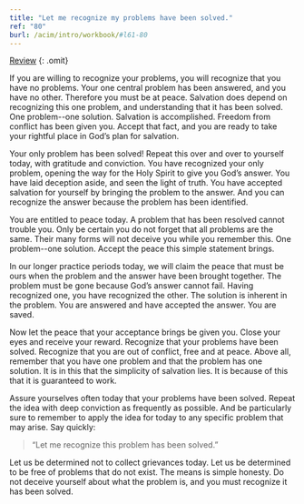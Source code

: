 ```yaml
---
title: "Let me recognize my problems have been solved."
ref: "80"
burl: /acim/intro/workbook/#l61-80
---
```


<a class="hide-review" href="/workbook/l090/#l080">Review</a>
{: .omit}

If you are willing to recognize your problems, you will recognize that
you have no problems. Your one central problem has been answered, and you
have no other. Therefore you must be at peace. Salvation does depend on
recognizing this one problem, and understanding that it has been solved.
One problem--one solution. Salvation is accomplished. Freedom from
conflict has been given you. Accept that fact, and you are ready to take
your rightful place in God’s plan for salvation.

Your only problem has been solved! Repeat this over and over to yourself
today, with gratitude and conviction. You have recognized your only
problem, opening the way for the Holy Spirit to give you God’s answer.
You have laid deception aside, and seen the light of truth. You have
accepted salvation for yourself by bringing the problem to the answer.
And you can recognize the answer because the problem has been
identified.

You are entitled to peace today. A problem that has been resolved cannot
trouble you. Only be certain you do not forget that all problems are the
same. Their many forms will not deceive you while you remember this. One
problem--one solution. Accept the peace this simple statement brings.

In our longer practice periods today, we will claim the peace that must
be ours when the problem and the answer have been brought together. The
problem must be gone because God’s answer cannot fail. Having recognized
one, you have recognized the other. The solution is inherent in the
problem. You are answered and have accepted the answer. You are saved.

Now let the peace that your acceptance brings be given you. Close your
eyes and receive your reward. Recognize that your problems have been
solved. Recognize that you are out of conflict, free and at peace. Above
all, remember that you have one problem and that the problem has one
solution. It is in this that the simplicity of salvation lies. It is
because of this that it is guaranteed to work.

Assure yourselves often today that your problems have been
solved. Repeat the idea with deep conviction as frequently as possible.
And be particularly sure to remember to apply the idea for today to any
specific problem that may arise. Say quickly:

> “Let me recognize this problem has been solved.”

Let us be determined not to collect grievances today. Let us be
determined to be free of problems that do not exist. The means is simple
honesty. Do not deceive yourself about what the problem is, and you must
recognize it has been solved.

